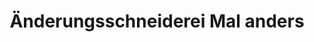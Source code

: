 ---
title: "Änderungsschneiderei Mal anders"
url: /offenbach-am-main/aenderungsschneiderei-mal-anders/
shop: Schneiderei
---